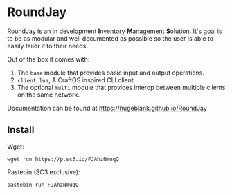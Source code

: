 # RoundJay
RoundJay is an in development <b>I</b>nventory <b>M</b>anagement <b>S</b>olution. It's goal is to be as modular and well documented as possible so the user is able to easily tailor it to their needs.

Out of the box it comes with:
1. The `base` module that provides basic input and output operations.
2. `client.lua`, A CraftOS inspired CLI client.
3. The optional `multi` module that provides interop between multiple clients on the same network.

Documentation can be found at https://hugeblank.github.io/RoundJay

## Install
Wget:
```
wget run https://p.sc3.io/FJAhzNmuqQ
```
Pastebin (SC3 exclusive):
```
pastebin run FJAhzNmuqQ
```

